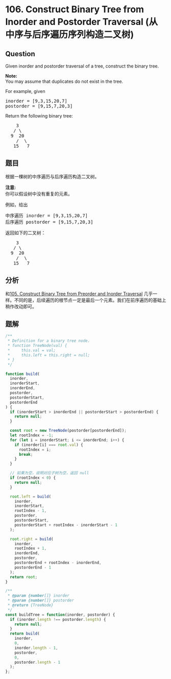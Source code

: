 # 106. Construct Binary Tree from Inorder and Postorder Traversal (从中序与后序遍历序列构造二叉树)

## Question

Given inorder and postorder traversal of a tree, construct the binary tree.

**Note:**  
You may assume that duplicates do not exist in the tree.

For example, given

<pre>inorder =&nbsp;[9,3,15,20,7]
postorder = [9,15,7,20,3]</pre>

Return the following binary tree:

<pre>    3
   / \
  9  20
    /  \
   15   7
</pre>

## 题目

根据一棵树的中序遍历与后序遍历构造二叉树。

**注意:**  
你可以假设树中没有重复的元素。

例如，给出

<pre>中序遍历 inorder =&nbsp;[9,3,15,20,7]
后序遍历 postorder = [9,15,7,20,3]</pre>

返回如下的二叉树：

<pre>    3
   / \
  9  20
    /  \
   15   7
</pre>

## 分析

和[105. Construct Binary Tree from Preorder and Inorder Traversal](./105.%20Construct%20Binary%20Tree%20from%20Preorder%20and%20Inorder%20Traversal.md) 几乎一样。不同的是，后续遍历的根节点一定是最后一个元素。我们在前序遍历的基础上稍作改动即可。

## 题解

```javascript
/**
 * Definition for a binary tree node.
 * function TreeNode(val) {
 *     this.val = val;
 *     this.left = this.right = null;
 * }
 */

function build(
  inorder,
  inorderStart,
  inorderEnd,
  postorder,
  postorderStart,
  postorderEnd
) {
  if (inorderStart > inorderEnd || postorderStart > postorderEnd) {
    return null;
  }

  const root = new TreeNode(postorder[postorderEnd]);
  let rootIndex = -1;
  for (let i = inorderStart; i <= inorderEnd; i++) {
    if (inorder[i] === root.val) {
      rootIndex = i;
      break;
    }
  }

  // 如果为空，说明对应子树为空，返回 null
  if (rootIndex < 0) {
    return null;
  }

  root.left = build(
    inorder,
    inorderStart,
    rootIndex - 1,
    postorder,
    postorderStart,
    postorderStart + rootIndex - inorderStart - 1
  );

  root.right = build(
    inorder,
    rootIndex + 1,
    inorderEnd,
    postorder,
    postorderEnd + rootIndex - inorderEnd,
    postorderEnd - 1
  );
  return root;
}

/**
 * @param {number[]} inorder
 * @param {number[]} postorder
 * @return {TreeNode}
 */
const buildTree = function(inorder, postorder) {
  if (inorder.length !== postorder.length) {
    return null;
  }
  return build(
    inorder,
    0,
    inorder.length - 1,
    postorder,
    0,
    postorder.length - 1
  );
};
```
